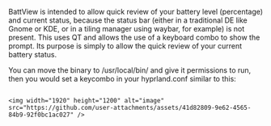 BattView is intended to allow quick review of your battery level (percentage) and current status, because the status bar (either in a traditional DE like Gnome or KDE, or in a tiling manager using waybar, for example) is not present. This uses QT and allows the use of a keyboard combo to show the prompt. Its purpose is simply to allow the quick review of your current battery status. 

You can move the binary to /usr/local/bin/ and give it permissions to run, then you would set a keycombo in your hyprland.conf similar to this: 
```bind = SUPER, B, exec, BattView

<img width="1920" height="1200" alt="image" src="https://github.com/user-attachments/assets/41d82809-9e62-4565-84b9-92f0bc1ac027" />
